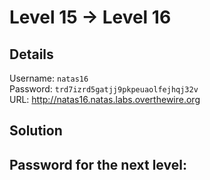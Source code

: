 # Level 15 → Level 16

## Details
Username: `natas16`<br />
Password: `trd7izrd5gatjj9pkpeuaolfejhqj32v`<br />
URL:      http://natas16.natas.labs.overthewire.org

## Solution

## Password for the next level:
```

```
